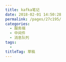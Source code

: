 ```yaml
---
title: kafka笔记
date: 2018-02-01 14:50:28
permalink: /pages/27c195/
categories: 
  - 服务端
  - 中间件
  - 消息队列
tags: 
  - 
titleTag: 草稿
---
```

